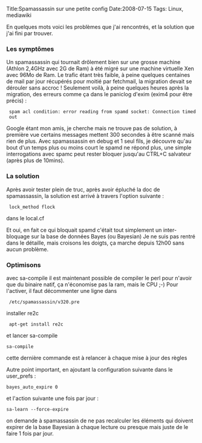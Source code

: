 Title:Spamassassin sur une petite config
Date:2008-07-15
Tags: Linux,  mediawiki

En quelques mots voici les problèmes que j'ai rencontrés, et la solution
que j'ai fini par trouver.

### Les symptômes

Un spamassassin qui tournait drôlement bien sur une grosse machine
(Athlon 2,4GHz avec 2G de Ram) à été migré sur une machine virtuelle Xen
avec 96Mo de Ram. Le trafic étant très faible, à peine quelques
centaines de mail par jour récupérés pour moitié par fetchmail, la
migration devait se dérouler sans accroc ! Seulement voilà, à peine
quelques heures après la migration, des erreurs comme ça dans le
paniclog d'exim (exim4 pour être précis) :

` spam acl condition: error reading from spamd socket: Connection timed out`

Google étant mon amis, je cherche mais ne trouve pas de solution, à
première vue certains messages mettent 300 secondes à être scanné mais
rien de plus. Avec spamassassin en debug et 1 seul fils, je découvre
qu'au bout d'un temps plus ou moins court le spamd ne répond plus, une
simple interrogations avec spamc peut rester bloquer jusqu'au CTRL+C
salvateur (après plus de 10mins).

### La solution

Après avoir tester plein de truc, après avoir épluché la doc de
spamassassin, la solution est arrivé à travers l'option suivante :

` lock_method flock`

dans le local.cf

Et oui, en fait ce qui bloquait spamd c'était tout simplement un
inter-bloquage sur la base de données Bayes (ou Bayesian) Je ne suis pas
rentré dans le détaille, mais croisons les doigts, ça marche depuis
12h00 sans aucun problème.

### Optimisons

avec sa-compile il est maintenant possible de compiler le perl pour
n'avoir que du binaire natif, ça n'économise pas la ram, mais le CPU ;-)
Pour l'activer, il faut décommenter une ligne dans

` /etc/spamassassin/v320.pre`

installer re2c

` apt-get install re2c`

et lancer sa-compile

`sa-compile`

cette dernière commande est à relancer à chaque mise à jour des règles

Autre point important, en ajoutant la configuration suivante dans le
user\_prefs :

`bayes_auto_expire 0`

et l'action suivante une fois par jour :

`sa-learn --force-expire`

on demande à spamassassin de ne pas recalculer les éléments qui doivent
expirer de la base Bayesian à chaque lecture ou presque mais juste de le
faire 1 fois par jour.

